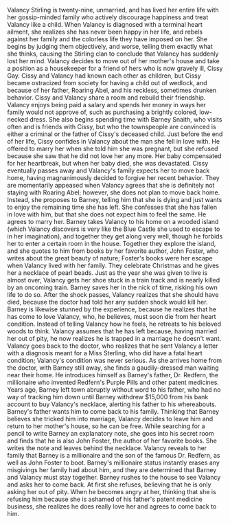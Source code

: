  Valancy Stirling is twenty-nine, unmarried, and has lived her entire life with her gossip-minded family who actively discourage happiness and treat Valancy like a child. When Valancy is diagnosed with a terminal heart ailment, she realizes she has never been happy in her life, and rebels against her family and the colorless life they have imposed on her. She begins by judging them objectively, and worse, telling them exactly what she thinks, causing the Stirling clan to conclude that Valancy has suddenly lost her mind. Valancy decides to move out of her mother's house and take a position as a housekeeper for a friend of hers who is now gravely ill, Cissy Gay. Cissy and Valancy had known each other as children, but Cissy became ostracized from society for having a child out of wedlock, and because of her father, Roaring Abel, and his reckless, sometimes drunken behavior. Cissy and Valancy share a room and rebuild their friendship. Valancy enjoys being paid a salary and spends her money in ways her family would not approve of, such as purchasing a brightly colored, low-necked dress. She also begins spending time with Barney Snaith, who visits often and is friends with Cissy, but who the townspeople are convinced is either a criminal or the father of Cissy's deceased child. Just before the end of her life, Cissy confides in Valancy about the man she fell in love with. He offered to marry her when she told him she was pregnant, but she refused because she saw that he did not love her any more. Her baby compensated for her heartbreak, but when her baby died, she was devastated. Cissy eventually passes away and Valancy's family expects her to move back home, having magnanimously decided to forgive her recent behavior. They are momentarily appeased when Valancy agrees that she is definitely not staying with Roaring Abel; however, she does not plan to move back home. Instead, she proposes to Barney, telling him that she is dying and just wants to enjoy the remaining time she has left. She confesses that she has fallen in love with him, but that she does not expect him to feel the same. He agrees to marry her. Barney takes Valancy to his home on a wooded island (which Valancy discovers is very like the Blue Castle she used to escape to in her imagination), and together they get along very well, though he forbids her to enter a certain room in the house. Together they explore the island, and she quotes to him from books by her favorite author, John Foster, who writes about the great beauty of nature; Foster's books were her escape when Valancy lived with her family. They celebrate Christmas and he gives her a necklace of pearl beads. Just as the year she was given to live is almost over, Valancy gets her shoe stuck in a train track and is nearly killed by an oncoming train. Barney saves her in the nick of time, risking his own life to do so. After the shock passes, Valancy realizes that she should have died, because the doctor had told her any sudden shock would kill her. Barney is likewise stunned by the experience, because he realizes that he has come to love Valancy, who, he believes, must soon die from her heart condition. Instead of telling Valancy how he feels, he retreats to his beloved woods to think. Valancy assumes that he has left because, having married her out of pity, he now realizes he is trapped in a marriage he doesn't want. Valancy goes back to the doctor, who realizes that he sent Valancy a letter with a diagnosis meant for a Miss Sterling, who did have a fatal heart condition; Valancy's condition was never serious. As she arrives home from the doctor, with Barney still away, she finds a gaudily-dressed man waiting near their home. He introduces himself as Barney's father, Dr. Redfern, the millionaire who invented Redfern's Purple Pills and other patent medicines. Years ago, Barney left town abruptly without word to his father, who had no way of tracking him down until Barney withdrew $15,000 from his bank account to buy Valancy's necklace, alerting his father to his whereabouts. Barney's father wants him to come back to his family. Thinking that Barney believes she tricked him into marriage, Valancy decides to leave him and return to her mother's house, so he can be free. While searching for a pencil to write Barney an explanatory note, she goes into his secret room and finds that he is also John Foster, the author of her favorite books. She writes the note and leaves behind the necklace. Valancy reveals to her family that Barney is a millionaire and the son of the famous Dr. Redfern, as well as John Foster to boot. Barney's millionaire status instantly erases any misgivings her family had about him, and they are determined that Barney and Valancy must stay together. Barney rushes to the house to see Valancy and asks her to come back. At first she refuses, believing that he is only asking her out of pity. When he becomes angry at her, thinking that she is refusing him because she is ashamed of his father's patent medicine business, she realizes he does really love her and agrees to come back to him.
